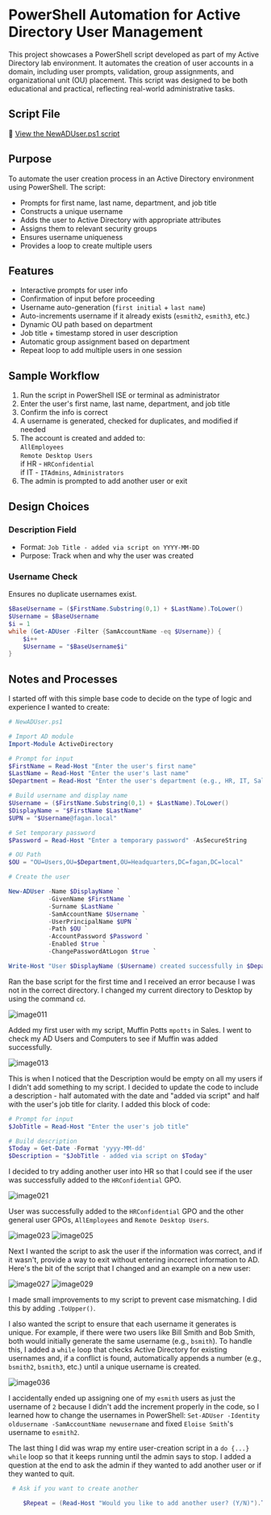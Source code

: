 # PowerShell Automation for Active Directory User Management

This project showcases a PowerShell script developed as part of my Active Directory lab environment. It automates the creation of user accounts in a domain, including user prompts, validation, group assignments, and organizational unit (OU) placement. This script was designed to be both educational and practical, reflecting real-world administrative tasks.     


## Script File
📄 [View the NewADUser.ps1 script](./NewADUser.ps1)


## Purpose

To automate the user creation process in an Active Directory environment using PowerShell. The script:      
- Prompts for first name, last name, department, and job title
- Constructs a unique username
- Adds the user to Active Directory with appropriate attributes
- Assigns them to relevant security groups
- Ensures username uniqueness
- Provides a loop to create multiple users


## Features

- Interactive prompts for user info
- Confirmation of input before proceeding
- Username auto-generation (`first initial` + `last name`)
- Auto-increments username if it already exists (`esmith2`, `esmith3`, etc.)
- Dynamic OU path based on department
- Job title + timestamp stored in user description
- Automatic group assignment based on department
- Repeat loop to add multiple users in one session


## Sample Workflow

1. Run the script in PowerShell ISE or terminal as administrator
2. Enter the user's first name, last name, department, and job title
3. Confirm the info is correct
4. A username is generated, checked for duplicates, and modified if needed
5. The account is created and added to:      
   `AllEmployees`      
   `Remote Desktop Users`     
    if HR - `HRConfidential`      
    if IT - `ITAdmins`, `Administrators`      
6. The admin is prompted to add another user or exit


## Design Choices

### Description Field
- Format: `Job Title - added via script on YYYY-MM-DD`
- Purpose: Track when and why the user was created

### Username Check
Ensures no duplicate usernames exist.
```powershell
$BaseUsername = ($FirstName.Substring(0,1) + $LastName).ToLower()
$Username = $BaseUsername
$i = 1
while (Get-ADUser -Filter {SamAccountName -eq $Username}) {
    $i++
    $Username = "$BaseUsername$i"
}
```


## Notes and Processes

I started off with this simple base code to decide on the type of logic and experience I wanted to create:
```powershell
# NewADUser.ps1

# Import AD module
Import-Module ActiveDirectory

# Prompt for input
$FirstName = Read-Host "Enter the user's first name"
$LastName = Read-Host "Enter the user's last name"
$Department = Read-Host "Enter the user's department (e.g., HR, IT, Sales)"

# Build username and display name
$Username = ($FirstName.Substring(0,1) + $LastName).ToLower()
$DisplayName = "$FirstName $LastName"
$UPN = "$Username@fagan.local"

# Set temporary password
$Password = Read-Host "Enter a temporary password" -AsSecureString

# OU Path
$OU = "OU=Users,OU=$Department,OU=Headquarters,DC=fagan,DC=local"

# Create the user

New-ADUser -Name $DisplayName `
           -GivenName $FirstName `
           -Surname $LastName `
           -SamAccountName $Username `
           -UserPrincipalName $UPN `
           -Path $OU `
           -AccountPassword $Password `
           -Enabled $true `
           -ChangePasswordAtLogon $true `

Write-Host "User $DisplayName ($Username) created successfully in $Department OU."
```

Ran the base script for the first time and I received an error because I was not in the correct directory. I changed my current directory to Desktop by using the command `cd`.     

![image011](powershell-scripts/images/image011.png)       

Added my first user with my script, Muffin Potts `mpotts` in Sales. I went to check my AD Users and Computers to see if Muffin was added successfully.     

![image013](images/image013.png)      

This is when I noticed that the Description would be empty on all my users if I didn't add something to my script. I decided to update the code to include a description - half automated with the date and "added via script" and half with the user's job title for clarity. I added this block of code:

```powershell
# Prompt for input
$JobTitle = Read-Host "Enter the user's job title"

# Build description
$Today = Get-Date -Format 'yyyy-MM-dd'
$Description = "$JobTitle - added via script on $Today"
```

I decided to try adding another user into HR so that I could see if the user was successfully added to the `HRConfidential` GPO.

![image021](images/image021.png)     

User was successfully added to the `HRConfidential` GPO and the other general user GPOs, `AllEmployees` and `Remote Desktop Users`.

![image023](images/image023.png) ![image025](images/image025.png)     


Next I wanted the script to ask the user if the information was correct, and if it wasn't, provide a way to exit without entering incorrect information to AD. Here's the bit of the script that I changed and an example on a new user:      

![image027](images/image027.png) ![image029](images/image029.png)     


I made small improvements to my script to prevent case mismatching. I did this by adding `.ToUpper()`.     

I also wanted the script to ensure that each username it generates is unique. For example, if there were two users like Bill Smith and Bob Smith, both would initially generate the same username (e.g., `bsmith`). To handle this, I added a `while` loop that checks Active Directory for existing usernames and, if a conflict is found, automatically appends a number (e.g., `bsmith2`, `bsmith3`, etc.) until a unique username is created.     

![image036](images/image036.gif)     

I accidentally ended up assigning one of my `esmith` users as just the username of `2` because I didn't add the increment properly in the code, so I learned how to change the usernames in PowerShell: `Set-ADUser -Identity oldusername -SamAccountName newusername` and fixed `Eloise Smith`'s username to `esmith2`.     

The last thing I did was wrap my entire user-creation script in a `do {...} while` loop so that it keeps running until the admin says to stop. I added a question at the end to ask the admin if they wanted to add another user or if they wanted to quit.

```powershell
 # Ask if you want to create another

    $Repeat = (Read-Host "Would you like to add another user? (Y/N)").ToUpper()
```
